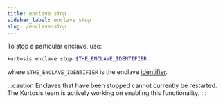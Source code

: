 ```yaml
---
title: enclave stop
sidebar_label: enclave stop
slug: /enclave-stop
---
```


To stop a particular enclave, use:

```bash
kurtosis enclave stop $THE_ENCLAVE_IDENTIFIER 
```
where `$THE_ENCLAVE_IDENTIFIER` is the enclave [identifier](../advanced-concepts/resource-identifier.md).

:::caution
Enclaves that have been stopped cannot currently be restarted. The Kurtosis team is actively working on enabling this functionality.
:::
